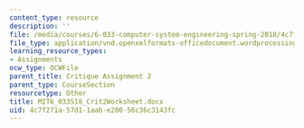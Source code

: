 ```yaml
---
content_type: resource
description: ''
file: /media/courses/6-033-computer-system-engineering-spring-2018/4c7f271a57d11aabe20056c36c3143fc_MIT6_033S18_Crit2Worksheet.docx
file_type: application/vnd.openxmlformats-officedocument.wordprocessingml.document
learning_resource_types:
- Assignments
ocw_type: OCWFile
parent_title: Critique Assignment 2
parent_type: CourseSection
resourcetype: Other
title: MIT6_033S18_Crit2Worksheet.docx
uid: 4c7f271a-57d1-1aab-e200-56c36c3143fc
---
```

